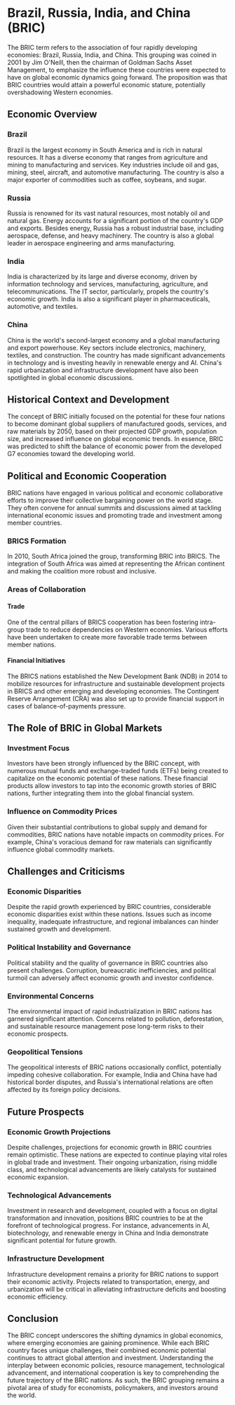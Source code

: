 # Brazil, Russia, India, and China (BRIC)

The BRIC term refers to the association of four rapidly developing economies: Brazil, Russia, India, and China. This grouping was coined in 2001 by Jim O'Neill, then the chairman of Goldman Sachs Asset Management, to emphasize the influence these countries were expected to have on global economic dynamics going forward. The proposition was that BRIC countries would attain a powerful economic stature, potentially overshadowing Western economies.

## Economic Overview

### Brazil

Brazil is the largest economy in South America and is rich in natural resources. It has a diverse economy that ranges from agriculture and mining to manufacturing and services. Key industries include oil and gas, mining, steel, aircraft, and automotive manufacturing. The country is also a major exporter of commodities such as coffee, soybeans, and sugar.

### Russia

Russia is renowned for its vast natural resources, most notably oil and natural gas. Energy accounts for a significant portion of the country's GDP and exports. Besides energy, Russia has a robust industrial base, including aerospace, defense, and heavy machinery. The country is also a global leader in aerospace engineering and arms manufacturing.

### India

India is characterized by its large and diverse economy, driven by information technology and services, manufacturing, agriculture, and telecommunications. The IT sector, particularly, propels the country's economic growth. India is also a significant player in pharmaceuticals, automotive, and textiles.

### China

China is the world's second-largest economy and a global manufacturing and export powerhouse. Key sectors include electronics, machinery, textiles, and construction. The country has made significant advancements in technology and is investing heavily in renewable energy and AI. China's rapid urbanization and infrastructure development have also been spotlighted in global economic discussions.

## Historical Context and Development

The concept of BRIC initially focused on the potential for these four nations to become dominant global suppliers of manufactured goods, services, and raw materials by 2050, based on their projected GDP growth, population size, and increased influence on global economic trends. In essence, BRIC was predicted to shift the balance of economic power from the developed G7 economies toward the developing world.

## Political and Economic Cooperation

BRIC nations have engaged in various political and economic collaborative efforts to improve their collective bargaining power on the world stage. They often convene for annual summits and discussions aimed at tackling international economic issues and promoting trade and investment among member countries.

### BRICS Formation

In 2010, South Africa joined the group, transforming BRIC into BRICS. The integration of South Africa was aimed at representing the African continent and making the coalition more robust and inclusive.

### Areas of Collaboration

#### Trade

One of the central pillars of BRICS cooperation has been fostering intra-group trade to reduce dependencies on Western economies. Various efforts have been undertaken to create more favorable trade terms between member nations.

#### Financial Initiatives

The BRICS nations established the New Development Bank (NDB) in 2014 to mobilize resources for infrastructure and sustainable development projects in BRICS and other emerging and developing economies. The Contingent Reserve Arrangement (CRA) was also set up to provide financial support in cases of balance-of-payments pressure.

## The Role of BRIC in Global Markets

### Investment Focus

Investors have been strongly influenced by the BRIC concept, with numerous mutual funds and exchange-traded funds (ETFs) being created to capitalize on the economic potential of these nations. These financial products allow investors to tap into the economic growth stories of BRIC nations, further integrating them into the global financial system.

### Influence on Commodity Prices

Given their substantial contributions to global supply and demand for commodities, BRIC nations have notable impacts on commodity prices. For example, China's voracious demand for raw materials can significantly influence global commodity markets.

## Challenges and Criticisms

### Economic Disparities

Despite the rapid growth experienced by BRIC countries, considerable economic disparities exist within these nations. Issues such as income inequality, inadequate infrastructure, and regional imbalances can hinder sustained growth and development.

### Political Instability and Governance

Political stability and the quality of governance in BRIC countries also present challenges. Corruption, bureaucratic inefficiencies, and political turmoil can adversely affect economic growth and investor confidence.

### Environmental Concerns

The environmental impact of rapid industrialization in BRIC nations has garnered significant attention. Concerns related to pollution, deforestation, and sustainable resource management pose long-term risks to their economic prospects.

### Geopolitical Tensions

The geopolitical interests of BRIC nations occasionally conflict, potentially impeding cohesive collaboration. For example, India and China have had historical border disputes, and Russia's international relations are often affected by its foreign policy decisions.

## Future Prospects

### Economic Growth Projections

Despite challenges, projections for economic growth in BRIC countries remain optimistic. These nations are expected to continue playing vital roles in global trade and investment. Their ongoing urbanization, rising middle class, and technological advancements are likely catalysts for sustained economic expansion.

### Technological Advancements

Investment in research and development, coupled with a focus on digital transformation and innovation, positions BRIC countries to be at the forefront of technological progress. For instance, advancements in AI, biotechnology, and renewable energy in China and India demonstrate significant potential for future growth.

### Infrastructure Development

Infrastructure development remains a priority for BRIC nations to support their economic activity. Projects related to transportation, energy, and urbanization will be critical in alleviating infrastructure deficits and boosting economic efficiency.

## Conclusion

The BRIC concept underscores the shifting dynamics in global economics, where emerging economies are gaining prominence. While each BRIC country faces unique challenges, their combined economic potential continues to attract global attention and investment. Understanding the interplay between economic policies, resource management, technological advancement, and international cooperation is key to comprehending the future trajectory of the BRIC nations. As such, the BRIC grouping remains a pivotal area of study for economists, policymakers, and investors around the world.